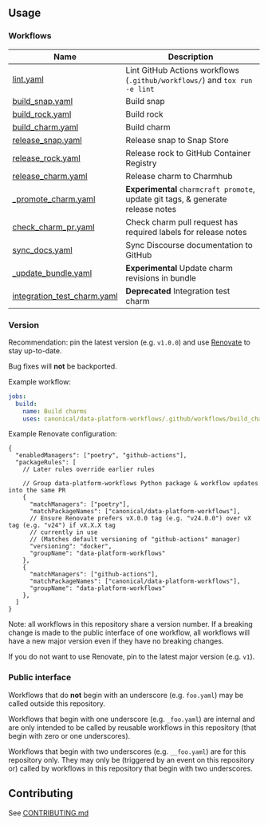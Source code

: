 ## Usage
### Workflows
| Name                                                                       | Description                                                                      |
|----------------------------------------------------------------------------|----------------------------------------------------------------------------------|
| [lint.yaml](.github/workflows/lint.md)                                     | Lint GitHub Actions workflows (`.github/workflows/`) and `tox run -e lint`       |
| [build_snap.yaml](.github/workflows/build_snap.md)                         | Build snap                                                                       |
| [build_rock.yaml](.github/workflows/build_rock.md)                         | Build rock                                                                       |
| [build_charm.yaml](.github/workflows/build_charm.md)                       | Build charm                                                                      |
| [release_snap.yaml](.github/workflows/release_snap.md)                     | Release snap to Snap Store                                                       |
| [release_rock.yaml](.github/workflows/release_rock.md)                     | Release rock to GitHub Container Registry                                        |
| [release_charm.yaml](.github/workflows/release_charm.md)                   | Release charm to Charmhub                                                        |
| [_promote_charm.yaml](.github/workflows/_promote_charm.md)                 | **Experimental** `charmcraft promote`, update git tags, & generate release notes |
| [check_charm_pr.yaml](.github/workflows/check_charm_pr.md)                 | Check charm pull request has required labels for release notes                   |
| [sync_docs.yaml](.github/workflows/sync_docs.md)                           | Sync Discourse documentation to GitHub                                           |
| [_update_bundle.yaml](.github/workflows/_update_bundle.md)                 | **Experimental** Update charm revisions in bundle                                |
| [integration_test_charm.yaml](.github/workflows/integration_test_charm.md) | **Deprecated** Integration test charm                                            |

### Version
Recommendation: pin the latest version (e.g. `v1.0.0`) and use [Renovate](https://docs.renovatebot.com/) to stay up-to-date.

Bug fixes will **not** be backported.

Example workflow:
```yaml
jobs:
  build:
    name: Build charms
    uses: canonical/data-platform-workflows/.github/workflows/build_charm.yaml@v1.0.0
```

Example Renovate configuration:
```json5
{
  "enabledManagers": ["poetry", "github-actions"],
  "packageRules": [
    // Later rules override earlier rules

    // Group data-platform-workflows Python package & workflow updates into the same PR
    {
      "matchManagers": ["poetry"],
      "matchPackageNames": ["canonical/data-platform-workflows"],
      // Ensure Renovate prefers vX.0.0 tag (e.g. "v24.0.0") over vX tag (e.g. "v24") if vX.X.X tag
      // currently in use
      // (Matches default versioning of "github-actions" manager)
      "versioning": "docker",
      "groupName": "data-platform-workflows"
    },
    {
      "matchManagers": ["github-actions"],
      "matchPackageNames": ["canonical/data-platform-workflows"],
      "groupName": "data-platform-workflows"
    },
  ]
}

```

Note: all workflows in this repository share a version number. If a breaking change is made to the public interface of one workflow, all workflows will have a new major version even if they have no breaking changes.

If you do not want to use Renovate, pin to the latest major version (e.g. `v1`).

### Public interface
Workflows that do **not** begin with an underscore (e.g. `foo.yaml`) may be called outside this repository.

Workflows that begin with one underscore (e.g. `_foo.yaml`) are internal and are only intended to be called by reusable workflows in this repository (that begin with zero or one underscores).

Workflows that begin with two underscores (e.g. `__foo.yaml`) are for this repository only. They may only be (triggered by an event on this repository or) called by workflows in this repository that begin with two underscores.

## Contributing
See [CONTRIBUTING.md](CONTRIBUTING.md)
